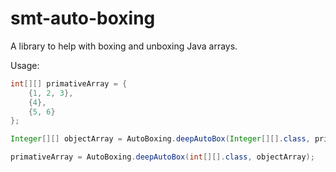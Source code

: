 smt-auto-boxing
===========

A library to help with boxing and unboxing Java arrays.

Usage:
```java
int[][] primativeArray = {
    {1, 2, 3},
    {4},
    {5, 6}
};

Integer[][] objectArray = AutoBoxing.deepAutoBox(Integer[][].class, primativeArray);

primativeArray = AutoBoxing.deepAutoBox(int[][].class, objectArray);
```
